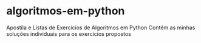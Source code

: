 # algoritmos-em-python
 Apostila e Listas de Exercícios de Algoritmos em Python
 Contém as minhas soluções individuais para os exercícios propostos
